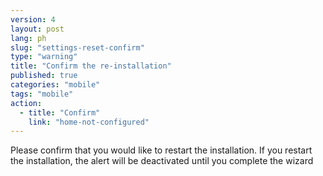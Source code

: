 ```yaml
---
version: 4
layout: post
lang: ph
slug: "settings-reset-confirm"
type: "warning"
title: "Confirm the re-installation"
published: true
categories: "mobile"
tags: "mobile"
action:
  - title: "Confirm"
    link: "home-not-configured"
---
```


Please confirm that you would like to restart the installation. If you restart the installation, the alert will be deactivated until you complete the wizard